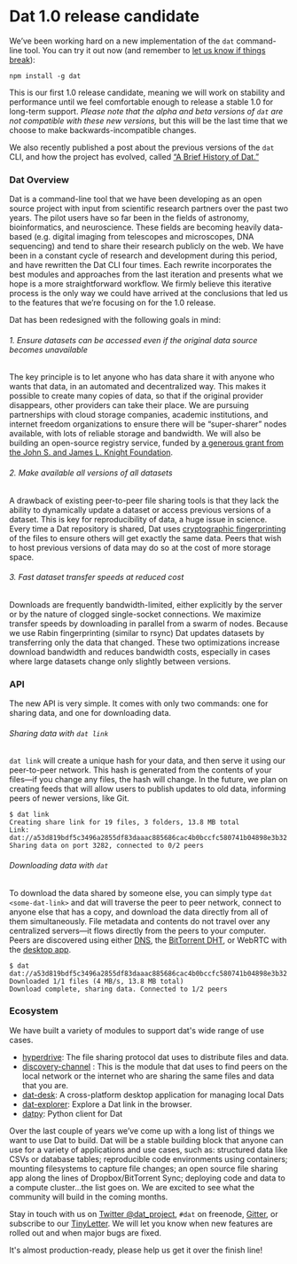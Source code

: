 # Dat 1.0 release candidate

We’ve been working hard on a new implementation of the `dat` command-line tool. You can try it out now (and remember to [let us know if things break](http://gitter.im/datproject/discussions)):

```
npm install -g dat
```

This is our first 1.0 release candidate, meaning we will work on stability and performance until we feel comfortable enough to release a stable 1.0 for long-term support. _Please note that the alpha and beta versions of `dat` are not compatible with these new versions,_ but this will be the last time that we choose to make backwards-incompatible changes.

We also recently published a post about the previous versions of the `dat` CLI, and how the project has evolved, called [“A Brief History of Dat.”](http://dat-data.com/blog/2016-01-19-brief-history-of-dat)

### Dat Overview

Dat is a command-line tool that we have been developing as an open source project with input from scientific research partners over the past two years. The pilot users have so far been in the fields of astronomy, bioinformatics, and neuroscience. These fields are becoming heavily data-based (e.g. digital imaging from telescopes and microscopes, DNA sequencing) and tend to share their research publicly on the web. We have been in a constant cycle of research and development during this period, and have rewritten the Dat CLI four times. Each rewrite incorporates the best modules and approaches from the last iteration and presents what we hope is a more straightforward workflow. We firmly believe this iterative process is the only way we could have arrived at the conclusions that led us to the features that we’re focusing on for the 1.0 release.

Dat has been redesigned with the following goals in mind:

###### 1. Ensure datasets can be accessed even if the original data source becomes unavailable

The key principle is to let anyone who has data share it with anyone who wants that data, in an automated and decentralized way. This makes it possible to create many copies of data, so that if the original provider disappears, other providers can take their place. We are pursuing partnerships with cloud storage companies, academic institutions, and internet freedom organizations to ensure there will be “super-sharer” nodes available, with lots of reliable storage and bandwidth. We will also be building an open-source registry service, funded by [a generous grant from the John S. and James L. Knight Foundation](http://www.knightfoundation.org/grants/201551933/).

###### 2. Make available all versions of all datasets

A drawback of existing peer-to-peer file sharing tools is that they lack the ability to dynamically update a dataset or access previous versions of a dataset. This is key for reproducibility of data, a huge issue in science. Every time a Dat repository is shared, Dat uses [cryptographic fingerprinting](http://github.com/maxogden/rabin) of the files to ensure others will get exactly the same data. Peers that wish to host previous versions of data may do so at the cost of more storage space.

###### 3. Fast dataset transfer speeds at reduced cost

Downloads are frequently bandwidth-limited, either explicitly by the server or by the nature of clogged single-socket connections. We maximize transfer speeds by downloading in parallel from a swarm of nodes. Because we use Rabin fingerprinting (similar to rsync) Dat updates datasets by transferring only the data that changed. These two optimizations increase download bandwidth and reduces bandwidth costs, especially in cases where large datasets change only slightly between versions.

### API

The new API is very simple. It comes with only two commands: one for sharing data, and one for downloading data.

###### Sharing data with `dat link`

`dat link` will create a unique hash for your data, and then serve it using our peer-to-peer network. This hash is generated from the contents of your files—if you change any files, the hash will change. In the future, we plan on creating feeds that will allow users to publish updates to old data, informing peers of newer versions, like Git.

```
$ dat link
Creating share link for 19 files, 3 folders, 13.8 MB total
Link: dat://a53d819bdf5c3496a2855df83daaac885686cac4b0bccfc580741b04898e3b32
Sharing data on port 3282, connected to 0/2 peers
```

###### Downloading data with `dat`

To download the data shared by someone else, you can simply type `dat <some-dat-link>` and dat will traverse the peer to peer network, connect to anyone else that has a copy, and download the data directly from all of them simultaneously. File metadata and contents do not travel over any centralized servers—it flows directly from the peers to your computer. Peers are discovered using either [DNS](http://npmjs.org/dns-discovery), the [BitTorrent DHT](https://www.npmjs.com/package/bittorrent-dht), or WebRTC with the [desktop app](http://github.com/karissa/dat-desk).

```
$ dat dat://a53d819bdf5c3496a2855df83daaac885686cac4b0bccfc580741b04898e3b32
Downloaded 1/1 files (4 MB/s, 13.8 MB total)
Download complete, sharing data. Connected to 1/2 peers
```

### Ecosystem

We have built a variety of modules to support dat's wide range of use cases.

  * [hyperdrive](http://github.com/mafintosh/hyperdrive): The file sharing protocol dat uses to distribute files and data.
  * [discovery-channel](http://github.com/maxogden/discovery-channel)
  : This is the module that dat uses to find peers on the local network or the internet who are sharing the same files and data that you are.
  * [dat-desk](http://github.com/karissa/dat-desk): A cross-platform desktop application for managing local Dats
  * [dat-explorer](http://github.com/karissa/dat-explorer): Explore a Dat link in the browser.
  * [datpy](http://github.com/karissa/datpy): Python client for Dat

Over the last couple of years we’ve come up with a long list of things we want to use Dat to build. Dat will be a stable building block that anyone can use for a variety of applications and use cases, such as: structured data like CSVs or database tables; reproducible code environments using containers; mounting filesystems to capture file changes; an open source file sharing app along the lines of Dropbox/BitTorrent Sync; deploying code and data to a compute cluster...the list goes on. We are excited to see what the community will build in the coming months.

Stay in touch with us on [Twitter @dat_project](http://twitter.com/dat_project), `#dat` on freenode, [Gitter](http://gitter.im/datproject/discussion), or subscribe to our [TinyLetter](http://tinyletter.com/datdata). We will let you know when new features are rolled out and when major bugs are fixed.

It's almost production-ready, please help us get it over the finish line!
